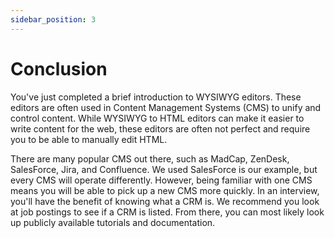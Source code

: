 ```yaml
---
sidebar_position: 3
---
```


# Conclusion

You've just completed a brief introduction to WYSIWYG editors. These editors are often used in Content Management Systems (CMS) to unify and control content. While WYSIWYG to HTML editors can make it easier to write content for the web, these editors are often not perfect and require you to be able to manually edit HTML.

There are many popular CMS out there, such as MadCap, ZenDesk, SalesForce, Jira, and Confluence. We used SalesForce is our example, but every CMS will operate differently. However, being familiar with one CMS means you will be able to pick up a new CMS more quickly. In an interview, you'll have the benefit of knowing what a CRM is. We recommend you look at job postings to see if a CRM is listed. From there, you can most likely look up publicly available tutorials and documentation.

